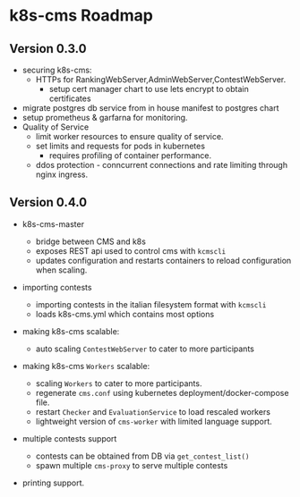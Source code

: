 # k8s-cms Roadmap
## Version 0.3.0
- securing k8s-cms:
    - HTTPs for RankingWebServer,AdminWebServer,ContestWebServer.
        - setup cert manager chart to use lets encrypt to obtain certificates 
- migrate postgres db service from in house manifest to postgres chart
- setup prometheus & garfarna for monitoring.
- Quality of Service
    - limit worker resources to ensure quality of service.
    - set limits and requests for pods in kubernetes
		- requires profiling of container performance. 
	- ddos protection - conncurrent connections and rate limiting through nginx ingress.

## Version 0.4.0
- k8s-cms-master 
    - bridge between CMS and k8s
    - exposes REST api used to control cms with `kcmscli` 
    - updates configuration and restarts containers to reload configuration when scaling.
- importing contests
    - importing contests in the italian filesystem format with `kcmscli`
    - loads k8s-cms.yml which contains most options
- making k8s-cms scalable:
    - auto scaling `ContestWebServer` to cater to more participants
- making k8s-cms `Workers` scalable:
    - scaling `Workers` to cater to more participants.
    - regenerate `cms.conf` using kubernetes deployment/docker-compose file.
    - restart `Checker` and `EvaluationService` to load rescaled workers
    - lightweight version of `cms-worker` with limited language support.

- multiple contests support
    - contests can be obtained from DB via `get_contest_list()`
    - spawn multiple `cms-proxy` to serve multiple contests

- printing support.
